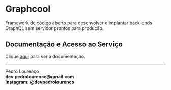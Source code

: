 # Graphcool

Framework de código aberto para desenvolver e implantar back-ends GraphQL sem servidor prontos para produção.

## Documentação e Acesso ao Serviço

Clique [aqui](https://www.graph.cool) para ver a documentação.


<hr>
<stong>Pedro Lourenço</strong><br>
<Strong>dev.pedrolourenco@gmail.com</strong><br>
<Strong>Instagram: @devpedrolourenco</strong>